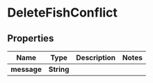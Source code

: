 

# DeleteFishConflict


## Properties

| Name | Type | Description | Notes |
|------------ | ------------- | ------------- | -------------|
|**message** | **String** |  |  |



